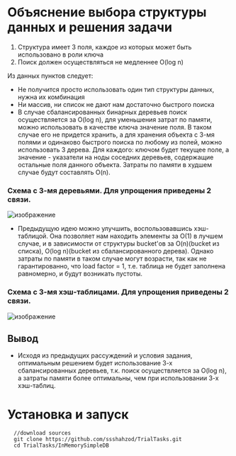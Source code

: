 # Объяснение выбора структуры данных и решения задачи 
1) Структура имеет 3 поля, каждое из которых может быть использовано в роли ключа
2) Поиск должен осуществляться не медленнее O(log n)

Из данных пунктов следует:
- Не получится просто использовать один тип структуры данных, нужна их комбинация
- Ни массив, ни список не дают нам достаточно быстрого поиска 
- В случае сбалансированных бинарных деревьев поиск осуществляется за O(log n), для уменьшения затрат по памяти, можно использовать в качестве ключа значение поля. В таком случае его не придется хранить, а для хранения объекта с 3-мя полями и одинаково быстрого поиска по любому из полей, можно использовать 3 дерева. Для каждого: ключом будет текущее поле, а значение - указатели на ноды соседних деревьев, содержащие остальные поля данного объекта. Затраты по памяти в худшем случае будут составлять O(n).
### Схема с 3-мя деревьями. Для упрощения приведены 2 связи.
![изображение](https://user-images.githubusercontent.com/55853125/235345865-d541cb4d-53e6-48b5-80aa-846a3f206899.png)


- Предыдущую идею можно улучшить, воспользовавшись хэш-таблицой. Она позволяет нам находить элементы за O(1) в лучшем случае, и в зависимости от структуры bucket'ов за O(n)(bucket из списка), O(log n)(bucket из сбалансированного дерева). Однако затраты по памяти в таком случае могут возрасти, так как не гарантированно, что load factor = 1, т.е. таблица не будет заполнена равномерно, и будут возникать пустоты.
### Схема с 3-мя хэш-таблицами. Для упрощения приведены 2 связи.
![изображение](https://user-images.githubusercontent.com/55853125/235346153-1391e4ea-3627-49e9-8038-e9933edffec8.png)

## Вывод
 - Исходя из предыдущих рассуждений и условия задания, оптимальным решением будет использование 3-х сбалансированных деревьев, т.к. поиск осуществляется за O(log n), а затраты памяти более оптимальны, чем при использовании 3-х хэш-таблиц.
# Установка и запуск

```
  //download sources
  git clone https://github.com/ssshahzod/TrialTasks.git
  cd TrialTasks/InMemorySimpleDB
```

